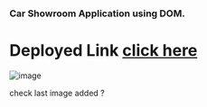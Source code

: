 ### Car Showroom Application using DOM.

# Deployed Link [click here](https://gokul-car-showroom.netlify.app/)

![image](https://user-images.githubusercontent.com/106130828/177608653-433ed6d9-d50b-4d20-a24d-7d4ba377c9db.png)

check last image added ?
